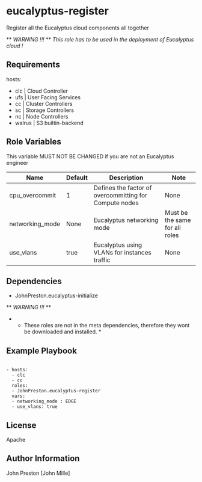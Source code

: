 eucalyptus-register
===================

Register all the Eucalyptus cloud components all together

** *WARNING !!!* **
*This role has to be used in the deployment of Eucalyptus cloud !*

Requirements
------------

hosts:

- clc | Cloud Controller
- ufs | User Facing Services
- cc | Cluster Controllers
- sc | Storage Controllers
- nc | Node Controllers
- walrus | S3 builtin-backend


Role Variables
--------------

This variable MUST NOT BE CHANGED if you are not an Eucalyptus engineer

| Name | Default | Description | Note
|--- |--- |--- |---
| cpu_overcommit | 1 | Defines the factor of overcommitting for Compute nodes | None
| networking_mode | None | Eucalyptus networking mode | Must be the same for all roles
| use_vlans| true | Eucalyptus using VLANs for instances traffic | None


Dependencies
------------

- JohnPreston.eucalyptus-initialize

** *WARNING !!!* **
- * These roles are not in the meta dependencies, therefore they wont be downloaded and installed. *

Example Playbook
----------------

```

- hosts:
  - clc
  - cc
  roles:
  - JohnPreston.eucalyptus-register
  vars:
  - networking_mode : EDGE
  - use_vlans: true

```

License
-------

Apache

Author Information
------------------

John Preston [John Mille]
